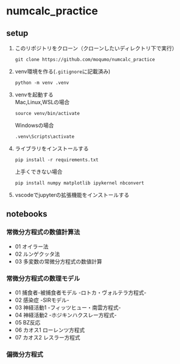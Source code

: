 # numcalc_practice

## setup
1. このリポジトリをクローン（クローンしたいディレクトリ下で実行）
    ```
    git clone https://github.com/moqumo/numcalc_practice
    ```
2. venv環境を作る(``.gitignore``に記載済み)   
    ```
    python -m venv .venv
    ```
3. venvを起動する   
    Mac,Linux,WSLの場合
    ```
    source venv/bin/activate
    ```
    Windowsの場合
    ```
    .venv\Scripts\activate
    ```
4. ライブラリをインストールする
    ```
    pip install -r requirements.txt
    ```
    上手くできない場合
    ```
    pip install numpy matplotlib ipykernel nbconvert
    ```
5. vscodeでjupyterの拡張機能をインストールする

## notebooks
### 常微分方程式の数値計算法
- 01 オイラー法   
- 02 ルンゲクッタ法   
- 03 多変数の常微分方程式の数値計算   
### 常微分方程式の数理モデル
- 01 捕食者-被捕食者モデル -ロトカ・ヴォルテラ方程式-   
- 02 感染症 -SIRモデル-   
- 03 神経活動1 -フィッツヒュー・南雲方程式-   
- 04 神経活動2 -ホジキンハクスレー方程式-   
- 05 BZ反応   
- 06 カオス1 ローレンツ方程式   
- 07 カオス2 レスラー方程式   
### 偏微分方程式
